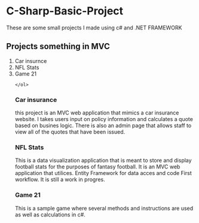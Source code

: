 # C-Sharp-Basic-Project
These are some small projects I made using c# and .NET FRAMEWORK

<h2>Projects something in MVC</h2>
   <ol>
    <li>Car insurnce</li>
    <li>NFL Stats</li>
     
  <li>Game 21</li>
  
    </ol>
    
<h3>Car insurance</h3>
this project is an MVC web application that mimics a car insurance website. I takes users input
on policy information and calculates a quote based on busines logic. There is also an admin page that allows staff to view all of the quotes that have been issued.

<h3>NFL Stats</h3>
This is a data visualization application that is meant to store and display football stats for the purposes of fantasy football. It is an MVC web application that utilices. Entity Framework for data acces and code First workflow. It is still a work in progres. 

<h3>Game 21</h3>
This is a sample game where several methods and instructions are used as well as calculations in c#.

